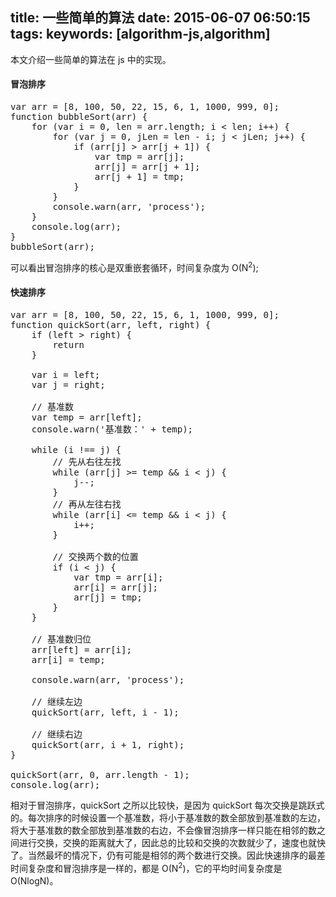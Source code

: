 title: 一些简单的算法
date: 2015-06-07 06:50:15
tags:
keywords: [algorithm-js,algorithm]
---

本文介绍一些简单的算法在 js 中的实现。

<!-- more -->

#### 冒泡排序

<pre class="prettyprint">
var arr = [8, 100, 50, 22, 15, 6, 1, 1000, 999, 0];
function bubbleSort(arr) {
    for (var i = 0, len = arr.length; i < len; i++) {
        for (var j = 0, jLen = len - i; j < jLen; j++) {
            if (arr[j] > arr[j + 1]) {
                var tmp = arr[j];
                arr[j] = arr[j + 1];
                arr[j + 1] = tmp;
            }
        }
        console.warn(arr, 'process');
    }
    console.log(arr);
}
bubbleSort(arr);
</pre>

可以看出冒泡排序的核心是双重嵌套循环，时间复杂度为 O(N<sup>2</sup>);

#### 快速排序

<pre class="prettyprint">
var arr = [8, 100, 50, 22, 15, 6, 1, 1000, 999, 0];
function quickSort(arr, left, right) {
    if (left > right) {
        return
    }

    var i = left;
    var j = right;
    
    // 基准数
    var temp = arr[left]; 
    console.warn('基准数：' + temp);

    while (i !== j) {
        // 先从右往左找
        while (arr[j] >= temp && i &lt j) {
            j--;
        }
        // 再从左往右找
        while (arr[i] &lt= temp && i &lt j) {
            i++;
        }

        // 交换两个数的位置
        if (i &lt j) {
            var tmp = arr[i];
            arr[i] = arr[j];
            arr[j] = tmp;
        }
    }

    // 基准数归位
    arr[left] = arr[i];
    arr[i] = temp;

    console.warn(arr, 'process');

    // 继续左边
    quickSort(arr, left, i - 1);

    // 继续右边
    quickSort(arr, i + 1, right);
}

quickSort(arr, 0, arr.length - 1);
console.log(arr);
</pre>

相对于冒泡排序，quickSort 之所以比较快，是因为 quickSort 每次交换是跳跃式的。每次排序的时候设置一个基准数，将小于基准数的数全部放到基准数的左边，将大于基准数的数全部放到基准数的右边，不会像冒泡排序一样只能在相邻的数之间进行交换，交换的距离就大了，因此总的比较和交换的次数就少了，速度也就快了。当然最坏的情况下，仍有可能是相邻的两个数进行交换。因此快速排序的最差时间复杂度和冒泡排序是一样的，都是 O(N<sup>2</sup>)，它的平均时间复杂度是 O(NlogN)。

